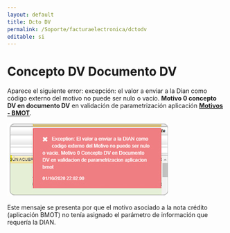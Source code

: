 ```yaml
---
layout: default
title: Dcto DV
permalink: /Soporte/facturaelectronica/dctodv
editable: si
---
```

# Concepto DV Documento DV  

Aparece el siguiente error: excepción: el valor a enviar a la Dian como código externo del motivo no puede ser nulo o vacío. **Motivo 0 concepto DV en documento DV** en validación de parametrización aplicación [**Motivos - BMOT**](http://docs.oasiscom.com/Operacion/common/bsistema/bmot).  

![](DV.png)  

Este mensaje se presenta por que el motivo asociado a la nota crédito (aplicación BMOT) no tenía asignado el parámetro de información que requería la DIAN.  

